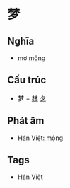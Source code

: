 # 梦

## Nghĩa

* mơ mộng

## Cấu trúc
* 梦 = [林](林.md) [夕](夕.md)

## Phát âm

* Hán Việt: mộng

## Tags
* Hán Việt

<script>window.HANZI_FIELD='梦';</script>
